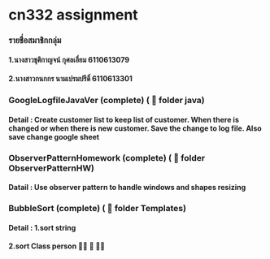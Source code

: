 # cn332 assignment 
### รายชื่อสมาชิกกลุ่ม
#### 1.นางสาวชุติกาญจน์ กุศลเอี่ยม 6110613079
#### 2.นางสาวกนกกร นามเปรมปรีดิ์ 6110613301
### GoogleLogfileJavaVer (complete) ( :file_folder: folder java)
#### Detail : Create customer list to keep list of customer. When there is changed or when there is new customer. Save the change to log file. Also save change google sheet
### ObserverPatternHomework (complete) ( :file_folder: folder ObserverPatternHW)
#### Datail : Use observer pattern to handle windows and shapes resizing
### BubbleSort (complete) ( :file_folder: folder Templates)
#### Detail : 1.sort string
####          2.sort Class person :scientist: :child: :scientist:

